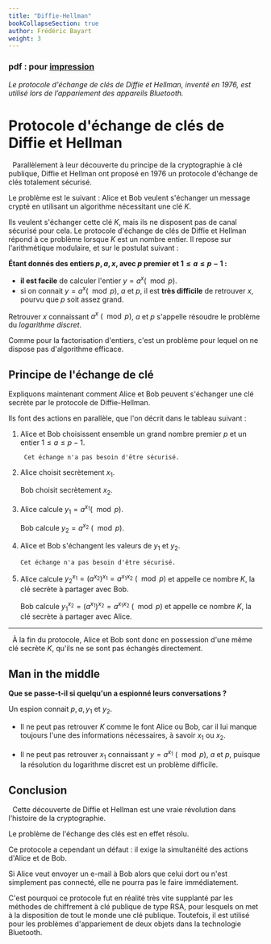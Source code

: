 ```yaml
---
title: "Diffie-Hellman"
bookCollapseSection: true
author: Frédéric Bayart
weight: 3
---
```


### pdf : pour [impression](/uploads/docnsitale/securisation/diffiehelman.pdf)

_Le protocole d'échange de clés de Diffie et Hellman, inventé en 1976,_
_est utilisé lors de l’appariement des appareils Bluetooth._

# Protocole d'échange de clés de Diffie et Hellman

  Parallèlement à leur découverte du principe de la cryptographie à clé
publique, Diffie et Hellman ont proposé en 1976 un protocole d'échange
de clés totalement sécurisé.


Le problème est le suivant : Alice et Bob veulent s'échanger un message crypté
en utilisant un algorithme nécessitant une clé $K$.

Ils veulent s'échanger cette clé $K$, mais ils ne disposent pas de canal
sécurisé pour cela. Le protocole d'échange de clés de Diffie et Hellman répond
à ce problème lorsque $K$ est un nombre entier. Il repose sur l'arithmétique
modulaire, et sur le postulat suivant :

**Étant donnés des entiers $p,a,x$, avec $p$ premier et $1\leq a\leq p-1$ :**

*   **il est facile** de calculer l'entier $y=a^x (\mod p)$.
*   si on connait $y=a^x (\mod p)$, $a$ et $p$,
    il est **très difficile** de retrouver $x$, pourvu que $p$ soit assez grand.

Retrouver $x$ connaissant $a^x\ (\mod p)$, $a$ et $p$
s'appelle résoudre le problème du _logarithme discret_.

Comme pour la factorisation d'entiers, c'est un problème pour lequel
on ne dispose pas d'algorithme efficace.

## Principe de l'échange de clé

Expliquons maintenant comment Alice et Bob peuvent s'échanger une clé
secrète par le protocole de Diffie-Hellman.

Ils font des actions en parallèle, que l'on décrit dans le tableau suivant :

1.  Alice et Bob choisissent ensemble un grand
    nombre premier $p$ et un entier $1\leq a\leq p-1$.

         Cet échange n'a pas besoin d'être sécurisé.

2.  Alice choisit secrètement $x_1$.

    Bob choisit secrètement $x_2$.

3.  Alice calcule $y_1=a^{x_1} (\mod p)$.

    Bob calcule $y_2=a^{x_2}\ (\mod p)$.

4.  Alice et Bob s'échangent les valeurs de
    $y_1$ et $y_2$.

        Cet échange n'a pas besoin d'être sécurisé.

5.  Alice calcule $y_2^{x_1}=(a^{x_2})^{x_1}=a^{x_1x_2}\ (\mod p)$
    et appelle ce nombre $K$, la clé secrète à partager avec Bob.


    Bob calcule $y_1^{x_2}=(a^{x_1})^{x_2}=a^{x_1x_2}\ (\mod p)$
    et appelle ce nombre $K$, la clé secrète à partager avec Alice.

---

  À la fin du protocole, Alice et Bob sont donc en possession d'une
même clé secrète $K$, qu'ils ne se sont pas échangés directement.

## Man in the middle

**Que se passe-t-il si quelqu'un a espionné leurs conversations ?**

Un espion connait $p,a,y_1$ et $y_2$.

*   Il ne peut pas retrouver $K$ comme le font Alice ou Bob, car
    il lui manque toujours l'une des informations nécessaires, à savoir
    $x_1$ ou $x_2$.

*   Il ne peut pas retrouver $x_1$ connaissant
    $y=a^{x_1}\ (\mod p)$, $a$ et $p$, puisque la résolution du
    logarithme discret est un problème difficile.

## Conclusion

  Cette découverte de Diffie et Hellman est une vraie révolution dans
l'histoire de la cryptographie.

Le problème de l'échange des clés est en effet résolu.

Ce protocole a cependant un défaut : il exige la simultanéité des actions
d'Alice et de Bob.

Si Alice veut envoyer un e-mail à Bob alors que celui
dort ou n'est simplement pas connecté, elle ne pourra pas le faire
immédiatement.

C'est pourquoi ce protocole fut en réalité très vite supplanté par les
méthodes de chiffrement à clé publique de type RSA, pour lesquels on met
à la disposition de tout le monde une clé publique. Toutefois, il est
utilisé pour les problèmes d'appariement de deux objets dans la technologie
Bluetooth.
